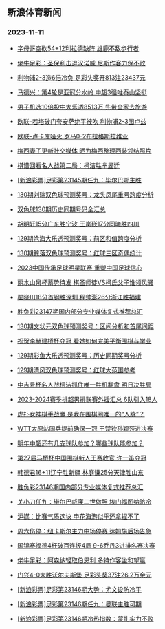 ## 新浪体育新闻 
### 2023-11-11

+ [字母哥空砍54+12利拉德缺阵 雄鹿不敌步行者](https://sports.sina.com.cn/basketball/nba/2023-11-10/doc-imzucazt1011222.shtml)

+ [佬牛足彩：圣保利击退汉诺威 尼斯作客力保不败](https://sports.sina.com.cn/l/2023-11-10/doc-imzuasmy6531390.shtml)

+ [利物浦2-3造6倍冷负 足彩头奖开813注23437元](https://sports.sina.com.cn/l/2023-11-10/doc-imzuasmy6528635.shtml)

+ [马德兴：第4轮是亚冠分水岭 中超3强唯泰山坚挺](https://sports.sina.com.cn/china/2023-11-10/doc-imzuawtu3647992.shtml)

+ [男子机选10倍投中大乐透8513万 先带全家去旅游](https://sports.sina.com.cn/l/2023-11-10/doc-imzuasmx1202768.shtml)

+ [欧联-若塔破门夸安萨绝平被吹 利物浦2-3图卢兹](https://sports.sina.com.cn/g/pl/2023-11-10/doc-imzuasmu6947784.shtml)

+ [欧联-卢卡库哑火 罗马0-2布拉格斯拉维亚](https://sports.sina.com.cn/g/seriea/2023-11-10/doc-imzuasmy6528691.shtml)

+ [梅西妻子更新社交媒体 晒为梅西整理西装领结照片](https://sports.sina.com.cn/global/others/2023-11-10/doc-imzuawtv1097349.shtml)

+ [棋谱回看名人战第二局：柯洁胜芈昱廷](https://sports.sina.com.cn/go/2023-11-10/doc-imzuawtu3661133.shtml)

+ [[新浪彩票]足彩第23145期任九：毕尔巴鄂主胜](https://sports.sina.com.cn/l/2023-11-10/doc-imzuasmu6950749.shtml)

+ [130期刘瑞双色球预测奖号：龙头凤尾重号跨度分析](https://sports.sina.com.cn/l/2023-11-10/doc-imzuawtu3666468.shtml)

+ [双色球130期历史同期号码全汇总](https://sports.sina.com.cn/l/2023-11-10/doc-imzuciiq3483256.shtml)

+ [胡明轩15分广东胜宁波 王岚嵚17分同曦胜四川](https://sports.sina.com.cn/basketball/cba/2023-11-10/doc-imzucyfk5979916.shtml)

+ [129期沧海大乐透预测奖号：前区和值跨度分析](https://sports.sina.com.cn/l/2023-11-10/doc-imzucazs3545481.shtml)

+ [130期鲸落双色球预测奖号：红球三区奇偶统计](https://sports.sina.com.cn/l/2023-11-10/doc-imzuawtu3666638.shtml)

+ [2023中国传承足球明星联赛 重塑中国足球信心](https://sports.sina.com.cn/china/2023-11-10/doc-imzuawts6884250.shtml)

+ [丽水山泉杯蓄势待发 棋圣师徒VS柯氏父子谁领风骚](https://sports.sina.com.cn/go/2023-11-10/doc-imzucprk6648884.shtml)

+ [翟晓川18分首钢胜深圳 程帅澎26分浙江胜福建](https://sports.sina.com.cn/basketball/cba/2023-11-10/doc-imzucyfk5977889.shtml)

+ [胜负彩23147期国内部分专业媒体复式推荐总汇](https://sports.sina.com.cn/l/2023-11-10/doc-imzuciir0937939.shtml)

+ [130期文状元双色球预测奖号：区间分析和首尾间距](https://sports.sina.com.cn/l/2023-11-10/doc-imzuawtu3667328.shtml)

+ [祝贺李赫建桥杯夺冠 看她如何完美平衡围棋与学业](https://sports.sina.com.cn/go/2023-11-10/doc-imzuctxr3647658.shtml)

+ [129期彩鱼大乐透预测奖号：历史同期奖号分析](https://sports.sina.com.cn/l/2023-11-10/doc-imzucazu6333869.shtml)

+ [129期清风双色球预测奖号：红球大范围参考](https://sports.sina.com.cn/l/2023-11-09/doc-imztypns0457393.shtml)

+ [中吉号杯名人战柯洁抓住唯一胜机翻盘 明日决胜局](https://sports.sina.com.cn/go/2023-11-10/doc-imzucprp0855833.shtml)

+ [2023-2024赛季排超男排联赛外援汇总 6队引入18人](https://sports.sina.com.cn/others/volleyball/2023-11-10/doc-imzuctxr3667165.shtml)

+ [虎扑女神棋手战鹰 是我在围棋圈唯一的“人脉”？](https://sports.sina.com.cn/go/2023-11-10/doc-imzuctxt0436353.shtml)

+ [WTT太原站国乒提前确保一冠 王楚钦孙颖莎进决赛](https://sports.sina.com.cn/others/pingpang/2023-11-10/doc-imzucyfp3561580.shtml)

+ [明年中超还有几支球队参加？哪些球队能参加？](https://sports.sina.com.cn/china/2023-11-10/doc-imzuawts6851373.shtml)

+ [第27届马桥杯中国围棋新人王赛收官 许一笛夺冠](https://sports.sina.com.cn/go/2023-11-10/doc-imzuawts6843809.shtml)

+ [韩德君16+11辽宁胜新疆 林庭谦25分天津胜山东](https://sports.sina.com.cn/basketball/cba/2023-11-10/doc-imzucyfi0656103.shtml)

+ [胜负彩23146期国内部分专业媒体复式推荐总汇](https://sports.sina.com.cn/l/2023-11-10/doc-imzuciir0937004.shtml)

+ [关小刀任九：毕尔巴威廉二世做胆 埃门福图纳防冷](https://sports.sina.com.cn/l/2023-11-10/doc-imzuctxr3639590.shtml)

+ [沪媒：比赛气质这块 申花海港似乎还拿捏不了](https://sports.sina.com.cn/china/2023-11-10/doc-imzuawtu3631696.shtml)

+ [周六伤停：纽卡斯尔主力中场停赛 达姆施后场告急](https://sports.sina.com.cn/l/2023-11-10/doc-imzuctxr3636849.shtml)

+ [国锦赛福德4杆破百连扳4局 9-6乔丹3进排名赛决赛](https://sports.sina.com.cn/others/snooker/2023-11-10/doc-imzueepf0541764.shtml)

+ [佬牛足彩：阿森纳轻取伯恩利 多特作客坐和望赢](https://sports.sina.com.cn/l/2023-11-11/doc-imzuezsz3007411.shtml)

+ [门兴4-0大胜沃尔夫斯堡 足彩头奖37注26.2万余元](https://sports.sina.com.cn/l/2023-11-11/doc-imzuezsv0077154.shtml)

+ [[新浪彩票]足彩第23146期大势：尤文设防冷平](https://sports.sina.com.cn/l/2023-11-11/doc-imzuezta9782611.shtml)

+ [[新浪彩票]足彩第23146期任九：曼联主胜可期](https://sports.sina.com.cn/l/2023-11-11/doc-imzuezta9782765.shtml)

+ [[新浪彩票]足彩第23146期冷热指数：蒙扎实力不败](https://sports.sina.com.cn/l/2023-11-11/doc-imzuezsz3006047.shtml)

